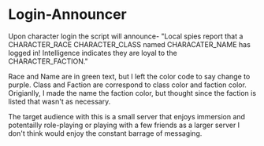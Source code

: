 # Login-Announcer
Upon character login the script will announce- "Local spies report that a CHARACTER_RACE CHARACTER_CLASS named CHARACATER_NAME has logged in! Intelligence indicates they are loyal to the CHARACTER_FACTION."

Race and Name are in green text, but I left the color code to say change to purple. Class and Faction are correspond to class color and faction color. Origianlly, I made the name the faction color, but thought since the faction is listed that wasn't as necessary. 

The target audience with this is a small server that enjoys immersion and potentailly role-playing or playing with a few friends as a larger server I don't think would enjoy the constant barrage of messaging. 
